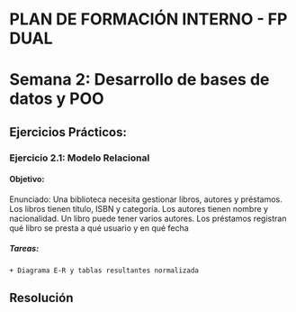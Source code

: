 # PLAN DE FORMACIÓN INTERNO - FP DUAL
# Semana 2: Desarrollo de bases de datos y POO
## Ejercicios Prácticos:
### Ejercicio 2.1: Modelo Relacional
#### Objetivo: 
Enunciado: Una biblioteca necesita gestionar libros, autores y préstamos. Los 
libros tienen título, ISBN y categoría. Los autores tienen nombre y nacionalidad. 
Un libro puede tener varios autores. Los préstamos registran qué libro se presta 
a qué usuario y en qué fecha
##### Tareas:
	+ Diagrama E-R y tablas resultantes normalizada

## Resolución
